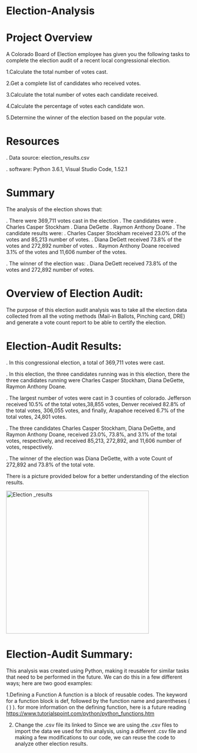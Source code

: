 # Election-Analysis

# Project Overview 
 A Colorado Board of Election employee has given you the following tasks to complete the election audit of a recent local congressional election.

1.Calculate the total number of votes cast.

2.Get a complete list of candidates who received votes.

3.Calculate the total number of votes each candidate received.

4.Calculate the percentage of votes each candidate won.

5.Determine the winner of the election based on the popular vote. 

# Resources 
. Data source: election_results.csv

. software: Python 3.6.1, Visual Studio Code,  1.52.1

# Summary

The analysis of the election shows that:

. There were 369,711 votes cast in the election
. The candidates were 
     . Charles Casper Stockham
     . Diana DeGette
     . Raymon Anthony Doane
. The candidate results were:
    . Charles Casper Stockham received 23.0% of the votes and 85,213 number of votes. 
    . Diana DeGett received 73.8% of the votes and 272,892 number of votes.
    . Raymon Anthony Doane received  3.1% of the votes and 11,606 number of the votes.

. The winner of the election was: 
    . Diana DeGett received 73.8% of the votes and 272,892 number of votes.
    
# Overview of Election Audit:

The purpose of this election audit analysis was to take all the election data collected from all the voting methods (Mail-in Ballots, Pinching card, DRE) and generate a vote count report to be able to certify the election. 



# Election-Audit Results: 

. In this congressional election, a total of 369,711 votes were cast.
                 
. In this election, the three candidates running was in this election, there the three candidates running were Charles Casper Stockham, Diana DeGette, Raymon Anthony Doane.

. The largest number of votes were cast in 3 counties of colorado. Jefferson received  10.5%  of the total votes,38,855 votes, Denver received  82.8% of the total votes, 306,055 votes, and finally, Arapahoe received  6.7% of the total votes, 24,801 votes.

. The three candidates Charles Casper Stockham, Diana DeGette, and Raymon Anthony Doane, received 23.0%, 73.8%, and 3.1% of the total votes, respectively, and received 85,213, 272,892, and 11,606 number of votes, respectively.

. The winner of the election was Diana DeGette, with a vote Count of  272,892 and  73.8% of the total vote. 

There is a picture provided below for a better understanding of the election results. 

<img width="388" alt="Election _results" src="https://user-images.githubusercontent.com/74740339/102721515-392c5b00-42c9-11eb-99b8-1d5df2977f39.png">


# Election-Audit Summary:


This analysis was created using Python, making it reusable for similar tasks that need to be performed in the future. We can do this in a few different ways; here are two good examples: 

1.Defining a Function 
A function is a  block of reusable codes. The keyword for a function block is def, followed by the function name and parentheses ( ( ) ). for more information on the defining function, here is a future reading https://www.tutorialspoint.com/python/python_functions.htm


2. Change the .csv file its linked to 
Since we are using the .csv files to import the data we used for this analysis, using a different .csv file and making a few modifications to our code, we can reuse the code to analyze other election results. 










